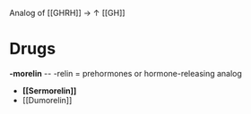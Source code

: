 Analog of [[GHRH]] → ↑ [[GH]]

# Drugs
**-morelin** -- -relin = prehormones or hormone-releasing analog
- **[[Sermorelin]]**
- [[Dumorelin]]